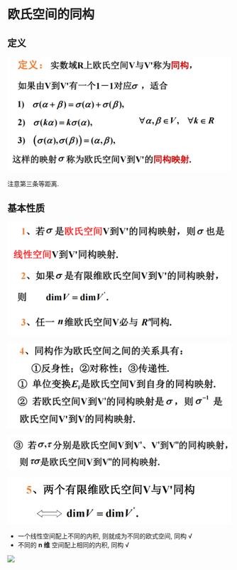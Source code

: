 # 欧氏空间的同构

## 定义

![](images/2021-06-03-09-42-17.png)

注意第三条等距离.

## 基本性质

![](images/2021-06-03-09-43-14.png)

![](images/2021-06-03-09-46-52.png)

![](images/2021-06-03-09-47-53.png)

![](images/2021-06-03-09-48-43.png)

- 一个线性空间配上不同的内积, 则就成为不同的欧式空间, 同构 √
- 不同的 **n 维** 空间配上相同的内积, 同构 √

![](images/2021-06-07-08-09-17.png)